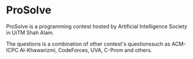 # ProSolve

ProSolve is a programming contest hosted by Artificial Intelligence Society in UiTM Shah Alam. 

The questions is a combination of other contest's questionssuch as ACM-ICPC Al-Khawarizmi, CodeForces, UVA, C-Prom and others. 

